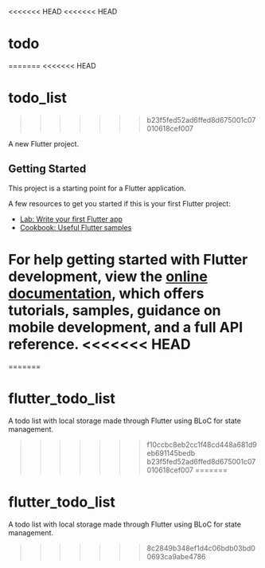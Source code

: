 <<<<<<< HEAD
<<<<<<< HEAD
# todo
=======
<<<<<<< HEAD
# todo_list
>>>>>>> b23f5fed52ad6ffed8d675001c07010618cef007

A new Flutter project.

## Getting Started

This project is a starting point for a Flutter application.

A few resources to get you started if this is your first Flutter project:

- [Lab: Write your first Flutter app](https://docs.flutter.dev/get-started/codelab)
- [Cookbook: Useful Flutter samples](https://docs.flutter.dev/cookbook)

For help getting started with Flutter development, view the
[online documentation](https://docs.flutter.dev/), which offers tutorials,
samples, guidance on mobile development, and a full API reference.
<<<<<<< HEAD
=======
=======
# flutter_todo_list
A todo list with local storage made through Flutter using BLoC for state management.
>>>>>>> f10ccbc8eb2cc1f48cd448a681d9eb691145bedb
>>>>>>> b23f5fed52ad6ffed8d675001c07010618cef007
=======
# flutter_todo_list
A todo list with local storage made through Flutter using BLoC for state management.

>>>>>>> 8c2849b348ef1d4c06bdb03bd00693ca9abe4786
